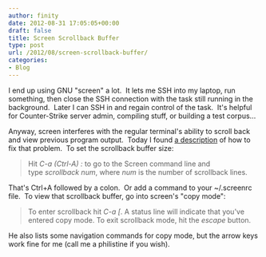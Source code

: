 ```yaml
---
author: finity
date: 2012-08-31 17:05:05+00:00
draft: false
title: Screen Scrollback Buffer
type: post
url: /2012/08/screen-scrollback-buffer/
categories:
- Blog
---
```


I end up using GNU "screen" a lot.  It lets me SSH into my laptop, run something, then close the SSH connection with the task still running in the background.  Later I can SSH in and regain control of the task.  It's helpful for Counter-Strike server admin, compiling stuff, or building a test corpus...

Anyway, screen interferes with the regular terminal's ability to scroll back and view previous program output.  Today I found [a description](http://www.samsarin.com/blog/2007/03/11/gnu-screen-working-with-the-scrollback-buffer/) of how to fix that problem.  To set the scrollback buffer size:


> Hit _C-a (Ctrl-A) :_ to go to the Screen command line and type _scrollback num_, where _num_ is the number of scrollback lines.


That's Ctrl+A followed by a colon.  Or add a command to your ~/.screenrc file.  To view that scrollback buffer, go into screen's "copy mode":


> To enter scrollback hit _C-a [_. A status line will indicate that you've entered copy mode. To exit scrollback mode, hit the _escape_ button.


He also lists some navigation commands for copy mode, but the arrow keys work fine for me (call me a philistine if you wish).
